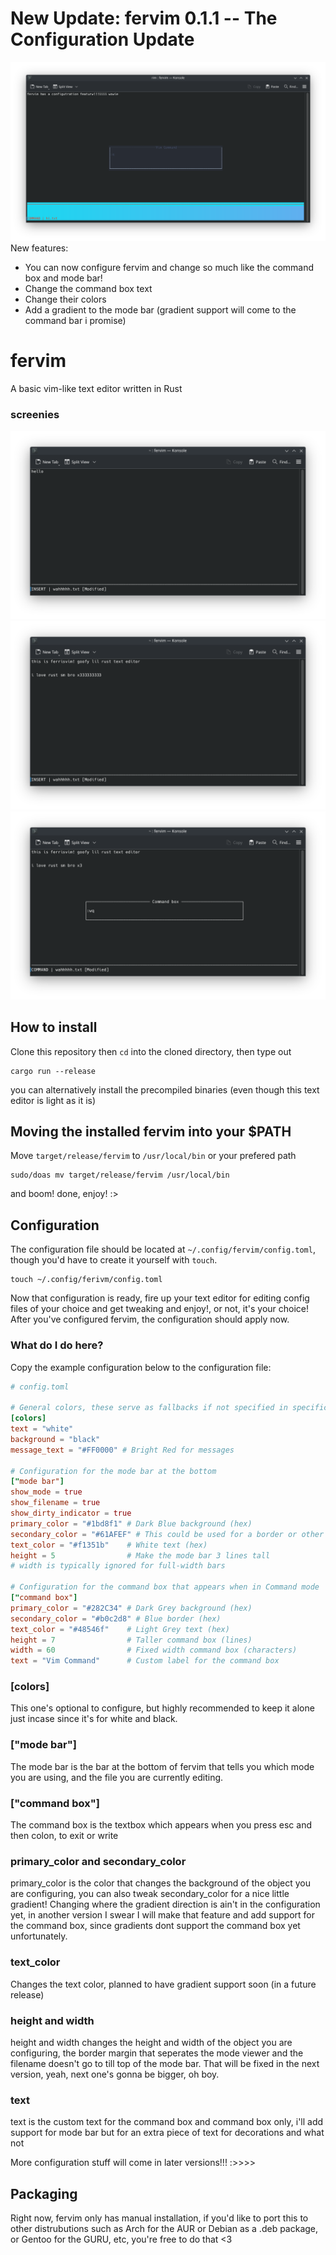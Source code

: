# New Update: fervim 0.1.1 -- The Configuration Update
![alt](/Screenshots/d.png)
New features:
* You can now configure fervim and change so much like the command box and mode bar!
* Change the command box text
* Change their colors
* Add a gradient to the mode bar (gradient support will come to the command bar i promise)



# fervim
A basic vim-like text editor written in Rust 

### screenies
![alt text](/Screenshots/Screenshot_20250524_083901.png)
![alt text](/Screenshots/Screenshot_20250524_083951.png)
![alt text](/Screenshots/Screenshot_20250524_084014.png)

## How to install

Clone this repository then `cd` into the cloned directory, then type out

```
cargo run --release
```

you can alternatively install the precompiled binaries (even though this text editor is light as it is)

## Moving the installed fervim into your $PATH

Move ``target/release/fervim`` to ``/usr/local/bin`` or your prefered path

```
sudo/doas mv target/release/fervim /usr/local/bin
```

and boom! done, enjoy! :>

## Configuration

The configuration file should be located at `~/.config/fervim/config.toml`, though you'd have to create it yourself with `touch`.

```
touch ~/.config/ferivm/config.toml
```

Now that configuration is ready, fire up your text editor for editing config files of your choice and get tweaking and enjoy!, or not, it's your choice!
After you've configured fervim, the configuration should apply now.

### What do I do here?

Copy the example configuration below to the configuration file:
```toml
# config.toml

# General colors, these serve as fallbacks if not specified in specific sections
[colors]
text = "white"
background = "black"
message_text = "#FF0000" # Bright Red for messages

# Configuration for the mode bar at the bottom
["mode bar"]
show_mode = true
show_filename = true
show_dirty_indicator = true
primary_color = "#1bd8f1" # Dark Blue background (hex)
secondary_color = "#61AFEF" # This could be used for a border or other accent (hex)
text_color = "#f1351b"    # White text (hex)
height = 5                # Make the mode bar 3 lines tall
# width is typically ignored for full-width bars

# Configuration for the command box that appears when in Command mode
["command box"]
primary_color = "#282C34" # Dark Grey background (hex)
secondary_color = "#b0c2d8" # Blue border (hex)
text_color = "#48546f"    # Light Grey text (hex)
height = 7                # Taller command box (lines)
width = 60                # Fixed width command box (characters)
text = "Vim Command"      # Custom label for the command box
```

### [colors]
This one's optional to configure, but highly recommended to keep it alone just incase since it's for white and black.


### ["mode bar"]
The mode bar is the bar at the bottom of fervim  that tells you which mode you are using, and the file you are currently editing.

### ["command box"]
The command box is the textbox which appears when you press esc and then colon, to exit or write

### primary_color and secondary_color
primary_color is the color that changes the background of the object you are configuring, you can also tweak secondary_color for a nice little gradient!
Changing where the gradient direction is ain't in the configuration yet, in another version I swear I will make that feature and add support for the command box, since gradients dont support the command box yet unfortunately.

### text_color
Changes the text color, planned to have gradient support soon (in a future release)

### height and width
height and width changes the height and width of the object you are configuring, the border margin that seperates the mode viewer and the filename doesn't go to till top of the mode bar.
That will be fixed in the next version, yeah, next one's gonna be bigger, oh boy.

### text
text is the custom text for the command box and command box only, i'll add support for mode bar but for an extra piece of text for decorations and what not


More configuration stuff will come in later versions!!! :>>>>


## Packaging
Right now, fervim only has manual installation, if you'd like to port this to other distrubutions such as Arch for the AUR or Debian as a .deb package, or Gentoo for the GURU, etc, you're free to do that <3
